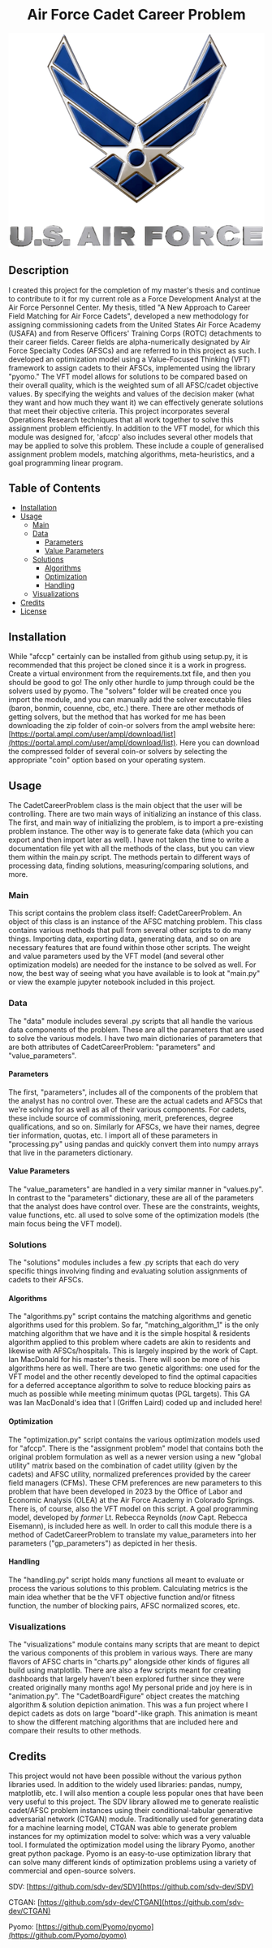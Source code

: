 <div align="center">
<br/>

# Air Force Cadet Career Problem

![alt text](assets/images/af_logo.png)

</div>

## Description

I created this project for the completion of my master's thesis and continue to contribute to it for my current role as a Force Development Analyst at the Air Force Personnel Center. My thesis, titled "A New Approach to Career Field Matching for Air Force Cadets", developed a new methodology for assigning commissioning cadets from the United States Air Force Academy (USAFA) and from Reserve Officers' Training Corps (ROTC) detachments to their career fields. Career fields are alpha-numerically designated by Air Force Specialty Codes (AFSCs) and are referred to in this project as such. I developed an optimization model using a Value-Focused Thinking (VFT) framework to assign cadets to their AFSCs, implemented using the library "pyomo." The VFT model allows for solutions to be compared based on their overall quality, which is the weighted sum of all AFSC/cadet objective values. By specifying the weights and values of the decision maker (what they want and how much they want it) we can effectively generate solutions that meet their objective criteria. This project incorporates several Operations Research techniques that all work together to solve this assignment problem efficiently. In addition to the VFT model, for which this module was designed for, 'afccp' also includes several other models that may be applied to solve this problem. These include a couple of generalised assignment problem models, matching algorithms, meta-heuristics, and a goal programming linear program.

## Table of Contents 

- [Installation](#installation)
- [Usage](#usage)
    - [Main](#main)
    - [Data](#data)
        - [Parameters](#parameters)
        - [Value Parameters](#value-parameters)
    - [Solutions](#solutions)
        - [Algorithms](#algorithms)
        - [Optimization](#optimization)
        - [Handling](#handling)
    - [Visualizations](#visualizations)
- [Credits](#credits)
- [License](#license)

## Installation

While "afccp" certainly can be installed from github using setup.py, it is recommended that this project be cloned since it is a work in progress. Create a virtual environment from the requirements.txt file, and then you should be good to go! The only other hurdle to jump through could be the solvers used by pyomo. The "solvers" folder will be created once you import the module, and you can manually add the solver executable files (baron, bonmin, couenne, cbc, etc.) there. There are other methods of getting solvers, but the method that has worked for me has been downloading the zip folder of coin-or solvers from the ampl website here: [https://portal.ampl.com/user/ampl/download/list](https://portal.ampl.com/user/ampl/download/list). Here you can download the compressed folder of several coin-or solvers by selecting the appropriate "coin" option based on your operating system. 

## Usage 

The CadetCareerProblem class is the main object that the user will be controlling. There are two main ways of initializing an instance of this class. The first, and main way of initializing the problem, is to import a pre-existing problem instance. The other way is to generate fake data (which you can export and then import later as well). I have not taken the time to write a documentation file yet with all the methods of the class, but you can view them within the main.py script. The methods pertain to different ways of processing data, finding solutions, measuring/comparing solutions, and more. 

### Main
This script contains the problem class itself: CadetCareerProblem. An object of this class is an instance of the AFSC matching problem. This class contains various methods that pull from several other scripts to do many things. Importing data, exporting data, generating data, and so on are necessary features that are found within those other scripts. The weight and value parameters used by the VFT model (and several other optimization models) are needed for the instance to be solved as well. For now, the best way of seeing what you have available is to look at "main.py" or view the example jupyter notebook included in this project.

### Data
The "data" module includes several .py scripts that all handle the various data components of the problem. These are all the parameters that are used to solve the various models. I have two main dictionaries of parameters that are both attributes of CadetCareerProblem: "parameters" and "value_parameters". 

#### Parameters
The first, "parameters", includes all of the components of the problem that the analyst has no control over. These are the actual cadets and AFSCs that we're solving for as well as all of their various components. For cadets, these include source of commissioning, merit, preferences, degree qualifications, and so on. Similarly for AFSCs, we have their names, degree tier information, quotas, etc. I import all of these parameters in "processing.py" using pandas and quickly convert them into numpy arrays that live in the parameters dictionary. 

#### Value Parameters
The "value_parameters" are handled in a very similar manner in "values.py". In contrast to the "parameters" dictionary, these are all of the parameters that the analyst does have control over. These are the constraints, weights, value functions, etc. all used to solve some of the optimization models (the main focus being the VFT model). 

### Solutions
The "solutions" modules includes a few .py scripts that each do very specific things involving finding and evaluating solution assignments of cadets to their AFSCs.

#### Algorithms
The "algorithms.py" script contains the matching algorithms and genetic algorithms used for this problem. So far, "matching_algorithm_1" is the only matching algorithm that we have and it is the simple hospital & residents algorithm applied to this problem where cadets are akin to residents and likewise with AFSCs/hospitals. This is largely inspired by the work of Capt. Ian MacDonald for his master's thesis. There will soon be more of his algorithms here as well. There are two genetic algorithms: one used for the VFT model and the other recently developed to find the optimal capacities for a deferred acceptance algorithm to solve to reduce blocking pairs as much as possible while meeting minimum quotas (PGL targets). This GA was Ian MacDonald's idea that I (Griffen Laird) coded up and included here!

#### Optimization
The "optimization.py" script contains the various optimization models used for "afccp". There is the "assignment problem" model that contains both the original problem formulation as well as a newer version using a new "global utility" matrix based on the combination of cadet utility (given by the cadets) and AFSC utility, normalized preferences provided by the career field managers (CFMs). These CFM preferences are new parameters to this problem that have been developed in 2023 by the Office of Labor and Economic Analysis (OLEA) at the Air Force Academy in Colorado Springs. There is, of course, also the VFT model on this script. A goal programming model, developed by *former* Lt. Rebecca Reynolds (*now* Capt. Rebecca Eisemann), is included here as well. In order to call this module there is a method of CadetCareerProblem to translate my value_parameters into her parameters ("gp_parameters") as depicted in her thesis.

#### Handling
The "handling.py" script holds many functions all meant to evaluate or process the various solutions to this problem. Calculating metrics is the main idea whether that be the VFT objective function and/or fitness function, the number of blocking pairs, AFSC normalized scores, etc. 

### Visualizations
The "visualizations" module contains many scripts that are meant to depict the various components of this problem in various ways. There are many flavors of AFSC charts in "charts.py" alongside other kinds of figures all build using matplotlib. There are also a few scripts meant for creating dashboards that largely haven't been explored further since they were created originally many months ago! My personal pride and joy here is in "animation.py". The "CadetBoardFigure" object creates the matching algorithm & solution depiction animation. This was a fun project where I depict cadets as dots on large "board"-like graph. This animation is meant to show the different matching algorithms that are included here and compare their results to other methods.

## Credits

This project would not have been possible without the various python libraries used. In addition to the widely used libraries: pandas, numpy, matplotlib, etc. I will also mention a couple less popular ones that have been very useful to this project. The SDV library allowed me to generate realistic cadet/AFSC problem instances using their conditional-tabular generative adversarial network (CTGAN) module. Traditionally used for generating data for a machine learning model, CTGAN was able to generate problem instances for my optimization model to solve: which was a very valuable tool. I formulated the optimization model using the library Pyomo, another great python package. Pyomo is an easy-to-use optimization library that can solve many different kinds of optimization problems using a variety of commercial and open-source solvers. 

SDV: [https://github.com/sdv-dev/SDV](https://github.com/sdv-dev/SDV)

CTGAN: [https://github.com/sdv-dev/CTGAN](https://github.com/sdv-dev/CTGAN)

Pyomo: [https://github.com/Pyomo/pyomo](https://github.com/Pyomo/pyomo)

